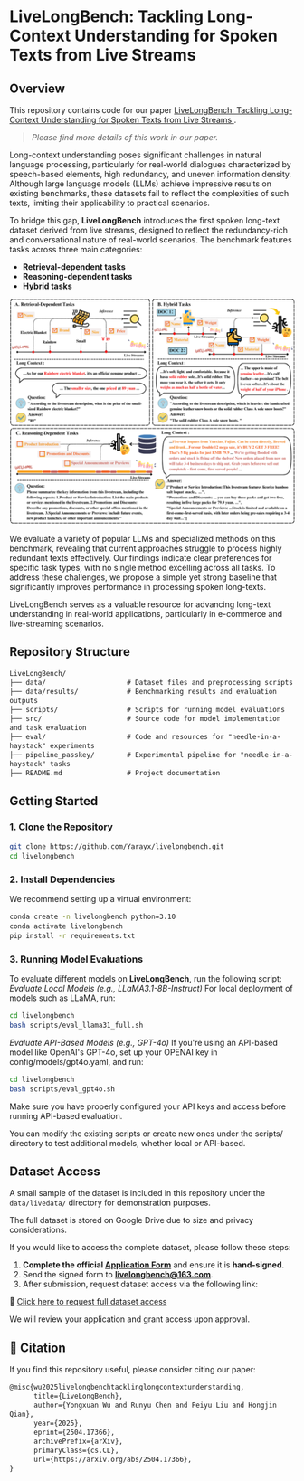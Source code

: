 # LiveLongBench: Tackling Long-Context Understanding for Spoken Texts from Live Streams

## Overview
This repository contains code for our paper [LiveLongBench: Tackling Long-Context Understanding for Spoken Texts from Live Streams
]().  
> *Please find more details of this work in our paper.*

Long-context understanding poses significant challenges in natural language processing, particularly for real-world dialogues characterized by speech-based elements, high redundancy, and uneven information density. Although large language models (LLMs) achieve impressive results on existing benchmarks, these datasets fail to reflect the complexities of such texts, limiting their applicability to practical scenarios.

To bridge this gap, **LiveLongBench** introduces the first spoken long-text dataset derived from live streams, designed to reflect the redundancy-rich and conversational nature of real-world scenarios. The benchmark features tasks across three main categories:

- **Retrieval-dependent tasks**
- **Reasoning-dependent tasks**
- **Hybrid tasks**

![Benchmark Tasks](image/tasks.png)

We evaluate a variety of popular LLMs and specialized methods on this benchmark, revealing that current approaches struggle to process highly redundant texts effectively. Our findings indicate clear preferences for specific task types, with no single method excelling across all tasks. To address these challenges, we propose a simple yet strong baseline that significantly improves performance in processing spoken long-texts.

LiveLongBench serves as a valuable resource for advancing long-text understanding in real-world applications, particularly in e-commerce and live-streaming scenarios.

## Repository Structure
```
LiveLongBench/
├── data/                    # Dataset files and preprocessing scripts
├── data/results/            # Benchmarking results and evaluation outputs
├── scripts/                 # Scripts for running model evaluations
├── src/                     # Source code for model implementation and task evaluation
├── eval/                    # Code and resources for "needle-in-a-haystack" experiments
├── pipeline_passkey/        # Experimental pipeline for "needle-in-a-haystack" tasks
├── README.md                # Project documentation
```

## Getting Started
### 1. Clone the Repository
```bash
git clone https://github.com/Yarayx/livelongbench.git
cd livelongbench
```

### 2. Install Dependencies
We recommend setting up a virtual environment:
```bash
conda create -n livelongbench python=3.10
conda activate livelongbench
pip install -r requirements.txt
```

### 3. Running Model Evaluations
To evaluate different models on **LiveLongBench**, run the following script:
*Evaluate Local Models (e.g., LLaMA3.1-8B-Instruct)*
For local deployment of models such as LLaMA, run:
```bash
cd livelongbench
bash scripts/eval_llama31_full.sh
```
*Evaluate API-Based Models (e.g., GPT-4o)*
If you're using an API-based model like OpenAI's GPT-4o, set up your OPENAI key in config/models/gpt4o.yaml, and run:
```bash
cd livelongbench
bash scripts/eval_gpt4o.sh
```
Make sure you have properly configured your API keys and access before running API-based evaluation.

You can modify the existing scripts or create new ones under the scripts/ directory to test additional models, whether local or API-based.


## Dataset Access

A small sample of the dataset is included in this repository under the `data/livedata/` directory for demonstration purposes.

The full dataset is stored on Google Drive due to size and privacy considerations.

If you would like to access the complete dataset, please follow these steps:

1. **Complete the official [Application Form](./Data_Access_Form.pdf)** and ensure it is **hand-signed**.
2. Send the signed form to **[livelongbench@163.com](mailto:livelongbench@163.com)**.
3. After submission, request dataset access via the following link:

🔗 [Click here to request full dataset access](https://drive.google.com/drive/folders/1aWDSOwfeVCNnUqP0ZLo0vsC5soCAlssN?usp=drive_link)

We will review your application and grant access upon approval.

## 📖 Citation

If you find this repository useful, please consider citing our paper:
```
@misc{wu2025livelongbenchtacklinglongcontextunderstanding,
      title={LiveLongBench}, 
      author={Yongxuan Wu and Runyu Chen and Peiyu Liu and Hongjin Qian},
      year={2025},
      eprint={2504.17366},
      archivePrefix={arXiv},
      primaryClass={cs.CL},
      url={https://arxiv.org/abs/2504.17366}, 
}

```
